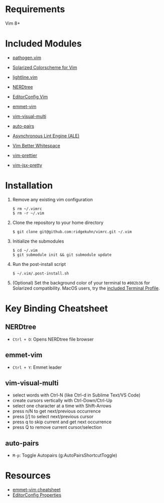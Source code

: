 # Requirements
Vim 8+

# Included Modules
* [pathogen.vim](https://github.com/tpope/vim-pathogen)

* [Solarized Colorscheme for Vim](https://github.com/altercation/vim-colors-solarized)

* [lightline.vim](https://github.com/itchyny/lightline.vim)

* [NERDtree](https://github.com/preservim/nerdtree)

* [EditorConfig Vim](https://github.com/editorconfig/editorconfig-vim)

* [emmet-vim](https://github.com/mattn/emmet-vim)

* [vim-visual-multi](https://github.com/mg979/vim-visual-multi)

* [auto-pairs](https://github.com/jiangmiao/auto-pairs)

* [Asynchronous Lint Engine (ALE)](https://github.com/dense-analysis/ale)

* [Vim Better Whitespace](https://github.com/ntpeters/vim-better-whitespace)

* [vim-prettier](https://github.com/prettier/vim-prettier)

* [vim-jsx-pretty](https://github.com/MaxMEllon/vim-jsx-pretty)

# Installation
1. Remove any existing vim configuration
    ```shell
    $ rm ~/.vimrc
    $ rm -r ~/.vim
    ```

2. Clone the repository to your home directory
    ```shell
    $ git clone git@github.com:ridgekuhn/vimrc.git ~/.vim
    ```

3. Initialize the submodules
    ```shell
    $ cd ~/.vim
    $ git submodule init && git submodule update
    ```

4. Run the post-install script
    ```shell
    $ ~/.vim/.post-install.sh
    ```

5. (Optional) Set the background color of your terminal to `#002b36` for Solarized compatibility.
        MacOS users, try the [included Terminal Profile](https://github.com/ridgekuhn/vimrc/blob/master/HomebrewBlue.terminal).

# Key Binding Cheatsheet

## NERDtree
* `Ctrl + O`: Opens NERDtree file browser

## emmet-vim
* `Ctrl + Y`: Emmet leader

## vim-visual-multi
* select words with Ctrl-N (like Ctrl-d in Sublime Text/VS Code)
* create cursors vertically with Ctrl-Down/Ctrl-Up
* select one character at a time with Shift-Arrows
* press n/N to get next/previous occurrence
* press [/] to select next/previous cursor
* press q to skip current and get next occurrence
* press Q to remove current cursor/selection

## auto-pairs
* `M-p`: Toggle Autopairs (g:AutoPairsShortcutToggle)

# Resources
* [emmet-vim cheatsheet](https://raw.githubusercontent.com/mattn/emmet-vim/master/TUTORIAL)
* [EditorConfig Properties](https://github.com/editorconfig/editorconfig/wiki/EditorConfig-Properties)
